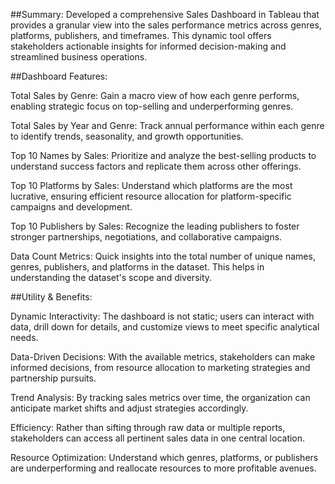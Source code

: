 ##Summary:
Developed a comprehensive Sales Dashboard in Tableau that provides a granular view into the sales performance metrics across genres, platforms, publishers, and timeframes. This dynamic tool offers stakeholders actionable insights for informed decision-making and streamlined business operations.

##Dashboard Features:

Total Sales by Genre: Gain a macro view of how each genre performs, enabling strategic focus on top-selling and underperforming genres.

Total Sales by Year and Genre: Track annual performance within each genre to identify trends, seasonality, and growth opportunities.

Top 10 Names by Sales: Prioritize and analyze the best-selling products to understand success factors and replicate them across other offerings.

Top 10 Platforms by Sales: Understand which platforms are the most lucrative, ensuring efficient resource allocation for platform-specific campaigns and development.

Top 10 Publishers by Sales: Recognize the leading publishers to foster stronger partnerships, negotiations, and collaborative campaigns.

Data Count Metrics: Quick insights into the total number of unique names, genres, publishers, and platforms in the dataset. This helps in understanding the dataset's scope and diversity.

##Utility & Benefits:

Dynamic Interactivity: The dashboard is not static; users can interact with data, drill down for details, and customize views to meet specific analytical needs.

Data-Driven Decisions: With the available metrics, stakeholders can make informed decisions, from resource allocation to marketing strategies and partnership pursuits.

Trend Analysis: By tracking sales metrics over time, the organization can anticipate market shifts and adjust strategies accordingly.

Efficiency: Rather than sifting through raw data or multiple reports, stakeholders can access all pertinent sales data in one central location.

Resource Optimization: Understand which genres, platforms, or publishers are underperforming and reallocate resources to more profitable avenues.
